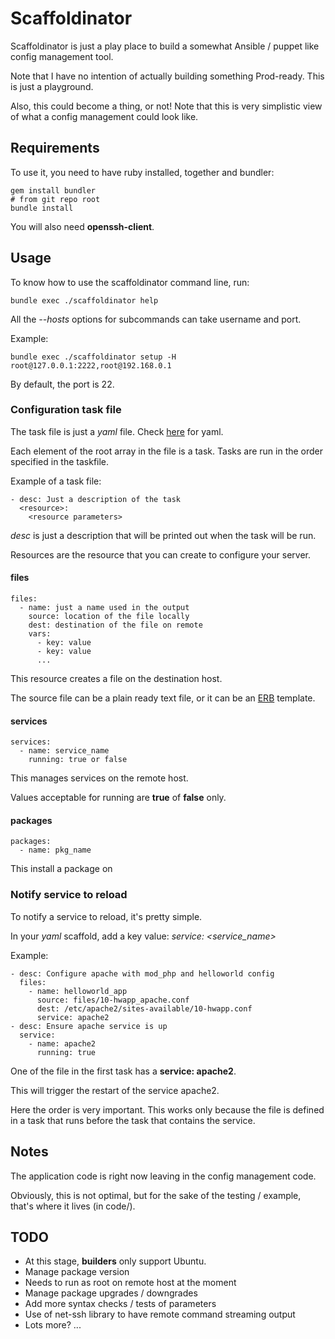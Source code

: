 # Scaffoldinator

Scaffoldinator is just a play place to build a somewhat Ansible / puppet like config management tool.

Note that I have no intention of actually building something Prod-ready. This is just a playground.

Also, this could become a thing, or not! Note that this is very simplistic
view of what a config management could look like.

## Requirements

To use it, you need to have ruby installed, together and bundler:

    gem install bundler
    # from git repo root
    bundle install

You will also need **openssh-client**.

## Usage

To know how to use the scaffoldinator command line, run:

    bundle exec ./scaffoldinator help

All the *--hosts* options for subcommands can take username and port.

Example:

    bundle exec ./scaffoldinator setup -H root@127.0.0.1:2222,root@192.168.0.1

By default, the port is 22.

### Configuration task file

The task file is just a *yaml* file. Check [here](http://www.yaml.org/spec/1.2/spec.html) for yaml.

Each element of the root array in the file is a task.
Tasks are run in the order specified in the taskfile.

Example of a task file:

    - desc: Just a description of the task
      <resource>:
        <resource parameters>

*desc* is just a description that will be printed out when the task will be run.

Resources are the resource that you can create to configure your server.

#### files

    files:
      - name: just a name used in the output
        source: location of the file locally
        dest: destination of the file on remote
        vars:
          - key: value
          - key: value
          ...

This resource creates a file on the destination host.

The source file can be a plain ready text file, or it can be an
[ERB](http://codingbee.net/tutorials/ruby/ruby-the-erb-templating-system/) template.

#### services

    services:
      - name: service_name
        running: true or false

This manages services on the remote host.

Values acceptable for running are **true** of **false** only.

#### packages

    packages:
      - name: pkg_name

This install a package on

### Notify service to reload

To notify a service to reload, it's pretty simple.

In your *yaml* scaffold, add a key value: *service: <service_name>*

Example:

    - desc: Configure apache with mod_php and helloworld config
      files:
        - name: helloworld_app
          source: files/10-hwapp_apache.conf
          dest: /etc/apache2/sites-available/10-hwapp.conf
          service: apache2
    - desc: Ensure apache service is up
      service:
        - name: apache2
          running: true

One of the file in the first task has a **service: apache2**.

This will trigger the restart of the service apache2.

Here the order is very important. This works only because the file is defined in
a task that runs before the task that contains the service.

## Notes

The application code is right now leaving in the config management code.

Obviously, this is not optimal, but for the sake of the testing / example,
that's where it lives (in code/).

## TODO

 * At this stage, **builders** only support Ubuntu.
 * Manage package version
 * Needs to run as root on remote host at the moment
 * Manage package upgrades / downgrades
 * Add more syntax checks / tests of parameters
 * Use of net-ssh library to have remote command streaming output
 * Lots more? ...
